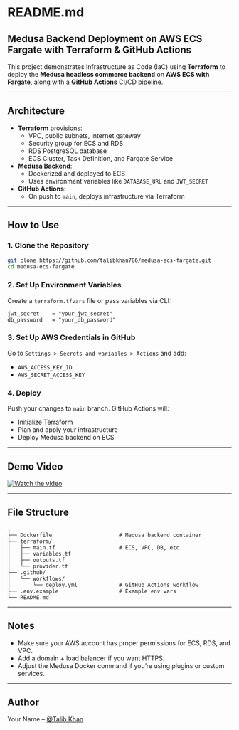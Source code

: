 # README.md

## Medusa Backend Deployment on AWS ECS Fargate with Terraform & GitHub Actions

This project demonstrates Infrastructure as Code (IaC) using **Terraform** to deploy the **Medusa headless commerce backend** on **AWS ECS with Fargate**, along with a **GitHub Actions** CI/CD pipeline.

---

## Architecture

- **Terraform** provisions:
  - VPC, public subnets, internet gateway
  - Security group for ECS and RDS
  - RDS PostgreSQL database
  - ECS Cluster, Task Definition, and Fargate Service
- **Medusa Backend**:
  - Dockerized and deployed to ECS
  - Uses environment variables like `DATABASE_URL` and `JWT_SECRET`
- **GitHub Actions**:
  - On push to `main`, deploys infrastructure via Terraform

---

## How to Use

### 1. Clone the Repository

```bash
git clone https://github.com/talibkhan786/medusa-ecs-fargate.git
cd medusa-ecs-fargate
```

### 2. Set Up Environment Variables

Create a `terraform.tfvars` file or pass variables via CLI:

```hcl
jwt_secret    = "your_jwt_secret"
db_password   = "your_db_password"
```

### 3. Set Up AWS Credentials in GitHub

Go to `Settings > Secrets and variables > Actions` and add:

- `AWS_ACCESS_KEY_ID`
- `AWS_SECRET_ACCESS_KEY`

### 4. Deploy

Push your changes to `main` branch. GitHub Actions will:

- Initialize Terraform
- Plan and apply your infrastructure
- Deploy Medusa backend on ECS

---

## Demo Video

[![Watch the video](https://img.youtube.com/vi/YOUR_VIDEO_ID/0.jpg)](https://www.youtube.com/watch?v=YOUR_VIDEO_ID)

---

## File Structure

```
.
├── Dockerfile                     # Medusa backend container
├── terraform/
│   ├── main.tf                    # ECS, VPC, DB, etc.
│   ├── variables.tf
│   ├── outputs.tf
│   └── provider.tf
├── .github/
│   └── workflows/
│       └── deploy.yml             # GitHub Actions workflow
├── .env.example                   # Example env vars
└── README.md
```

---

## Notes

- Make sure your AWS account has proper permissions for ECS, RDS, and VPC.
- Add a domain + load balancer if you want HTTPS.
- Adjust the Medusa Docker command if you’re using plugins or custom services.

---

## Author

Your Name – [@Talib Khan](https://github.com/talibkhan786)
